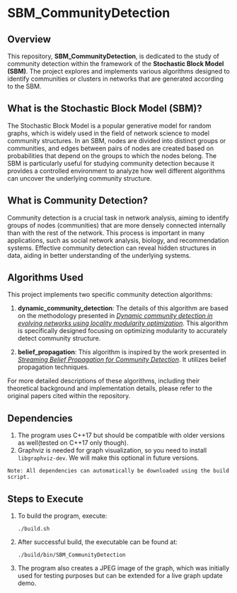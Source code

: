 # SBM_CommunityDetection

## Overview

This repository, **SBM_CommunityDetection**, is dedicated to the study of community detection within the framework of the **Stochastic Block Model (SBM)**. The project explores and implements various algorithms designed to identify communities or clusters in networks that are generated according to the SBM.

## What is the Stochastic Block Model (SBM)?

The Stochastic Block Model is a popular generative model for random graphs, which is widely used in the field of network science to model community structures. In an SBM, nodes are divided into distinct groups or communities, and edges between pairs of nodes are created based on probabilities that depend on the groups to which the nodes belong. The SBM is particularly useful for studying community detection because it provides a controlled environment to analyze how well different algorithms can uncover the underlying community structure.

## What is Community Detection?

Community detection is a crucial task in network analysis, aiming to identify groups of nodes (communities) that are more densely connected internally than with the rest of the network. This process is important in many applications, such as social network analysis, biology, and recommendation systems. Effective community detection can reveal hidden structures in data, aiding in better understanding of the underlying systems.

## Algorithms Used

This project implements two specific community detection algorithms:

1. **dynamic_community_detection**: The details of this algorithm are based on the methodology presented in *[Dynamic community detection in evolving networks using locality modularity optimization](https://link.springer.com/article/10.1007/s13278-016-0325-1)*. This algorithm is specifically designed focusing on optimizing modularity to accurately detect community structure.

2. **belief_propagation**: This algorithm is inspired by the work presented in *[Streaming Belief Propagation for Community Detection](https://proceedings.neurips.cc/paper/2021/hash/e2a2dcc36a08a345332c751b2f2e476c-Abstract.html)*. It utilizes belief propagation techniques.

For more detailed descriptions of these algorithms, including their theoretical background and implementation details, please refer to the original papers cited within the repository.

## Dependencies
1. The program uses C\++17 but should be compatible with older versions as well(tested on C++17 only though).
2. Graphviz is needed for graph visualization, so you need to install `libgraphviz-dev`. We will make this optional in future versions.

`Note: All dependencies can automatically be downloaded using the build script.`

## Steps to Execute
1. To build the program, execute:
    ```shell
    ./build.sh
    ```
2. After successful build, the executable can be found at:
    ```shell
    ./build/bin/SBM_CommunityDetection
    ```
3. The program also creates a JPEG image of the graph, which was initially used for testing purposes but can be extended for a live graph update demo.
